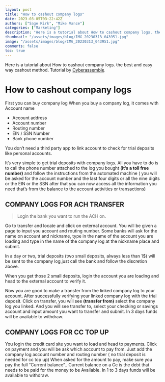 ```yaml
---
layout: post
title: "How to cashout company logs"
date: 2023-03-05T03:22:42Z
authors: ["Sage Kirk", "Mike Vance"]
categories: ["Marketing"]
description: "Here is a tutorial about How to cashout company logs. the best and easy way cashout method."
thumbnail: "/assets/images/blog/IMG_20230313_043951.jpg"
image: "/assets/images/blog/IMG_20230313_043951.jpg"
comments: false
toc: true
---
```


Here is a tutorial about How to cashout company logs. the best and easy way cashout method. Tutorial by [Cyberassemble](https://t.me/cyberassemble).

# How to cashout company logs 

First you can buy company log 
When you buy a company log, it comes with Account name
- Account address 
- Account number 
- Routing number 
- EIN / SSN Number
- Bank phone number 

You don’t need a third party app to link account to check for trial deposits like personal accounts.

It’s very simple to get trial deposits with company logs. All you have to do is to call the phone number attached to the log you bought 
**(it’s a toll free number)** and follow the instructions from the automated machine ( you will be asked for the account number and the last four digits or all the nine digits or the EIN or the SSN after that you can now access all the information you need that’s from the balance to the account activities or transactions)

## COMPANY LOGS FOR ACH TRANSFER 

> Login the bank you want to run the ACH on.

Go to transfer and locate and click on external account. You will be given a page to input you account and routing number. Some banks will ask for the name on account and nickname, type in the name of the account you are loading and type in the name of the company log at the nickname place and submit.

In a day or two, trial deposits (two small deposits, always less than 1$) will be sent to the company log.just call the bank and follow the discretion above.


When you get those 2 small deposits, login the account you are loading and head to the external account to verify it.

Now you are good to make a transfer from the linked company log to your account. After successfully verifying your linked company log with the trial deposit. Click on transfer, you will see **(transfer from)** select the company log you linked. And you will see transfer to, select your checking or savings account and input amount you want to transfer and submit. In 3 days funds will be available to withdraw.

## COMPANY LOGS FOR CC TOP UP

You login the credit card site you want to load and head to payments. Click on payment and you will be ask which account to pay from. Just add the company log account number and routing number ( no trial deposit is needed for cc top up) When asked for the amount to pay, make sure you pay the full “Current balance”.. Current balance on a Cc is the debt that needs to be paid for the money to be Available. In 1 to 3 days funds will be available to withdraw.